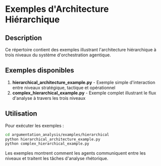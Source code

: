# Exemples d'Architecture Hiérarchique

## Description
Ce répertoire contient des exemples illustrant l'architecture hiérarchique à trois niveaux du système d'orchestration agentique.

## Exemples disponibles
1. **hierarchical_architecture_example.py** - Exemple simple d'interaction entre niveaux stratégique, tactique et opérationnel
2. **complex_hierarchical_example.py** - Exemple complet illustrant le flux d'analyse à travers les trois niveaux

## Utilisation
Pour exécuter les exemples :
```bash
cd argumentation_analysis/examples/hierarchical
python hierarchical_architecture_example.py
python complex_hierarchical_example.py
```

Les exemples montrent comment les agents communiquent entre les niveaux et traitent les tâches d'analyse rhétorique.